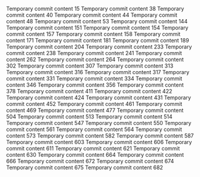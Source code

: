 Temporary commit content 15
Temporary commit content 38
Temporary commit content 40
Temporary commit content 44
Temporary commit content 48
Temporary commit content 53
Temporary commit content 144
Temporary commit content 151
Temporary commit content 154
Temporary commit content 157
Temporary commit content 158
Temporary commit content 171
Temporary commit content 181
Temporary commit content 189
Temporary commit content 204
Temporary commit content 233
Temporary commit content 238
Temporary commit content 241
Temporary commit content 262
Temporary commit content 264
Temporary commit content 302
Temporary commit content 307
Temporary commit content 313
Temporary commit content 316
Temporary commit content 317
Temporary commit content 331
Temporary commit content 334
Temporary commit content 346
Temporary commit content 356
Temporary commit content 378
Temporary commit content 411
Temporary commit content 422
Temporary commit content 424
Temporary commit content 431
Temporary commit content 452
Temporary commit content 461
Temporary commit content 469
Temporary commit content 477
Temporary commit content 504
Temporary commit content 513
Temporary commit content 514
Temporary commit content 547
Temporary commit content 550
Temporary commit content 561
Temporary commit content 564
Temporary commit content 573
Temporary commit content 582
Temporary commit content 587
Temporary commit content 603
Temporary commit content 606
Temporary commit content 611
Temporary commit content 621
Temporary commit content 630
Temporary commit content 664
Temporary commit content 666
Temporary commit content 672
Temporary commit content 674
Temporary commit content 675
Temporary commit content 682
